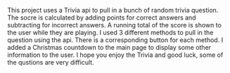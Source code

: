 This project uses a Trivia api to pull in a bunch of random trivia question.  The socre is calculated by adding points for correct answers and subtracting for incorrect answers.  A running total of the score is shown to the user while they are playing.  I used 3 different methods to pull in the question using the api.  There is a corresponding button for each method.  I added a Christmas countdown to the main page to display some other information to the user.  I hope you enjoy the Trivia and good luck, some of the qustions are very difficult.
